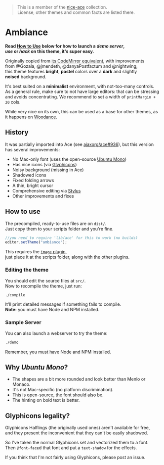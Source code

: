 > This is a member of the [nice-ace](https://github.com/jmendeth/nice-ace) collection.  
> License, other themes and common facts are listed there.

# Ambiance

<!--**[Click here](http://TODO) to see a live demo or-->

**Read [How to Use](#how-to-use) below for how to launch a _demo server_,  
_use_ or _hack_ on this theme, it's super easy.**

Originally copied from [its CodeMirror equivalent](http://codemirror.net/demo/theme.html?ambiance), with improvements  
from @Gozala, @jmendeth, @danyaPostfactum and @nightwing,  
this theme features **bright**, **pastel** colors over a **dark** and slightly  
**noised** background.

It's best suited on a **minimalist** environment, with not-too-many controls.  
As a general rule, make sure to not have large editors: that can be stressing  
and avoids concentrating. We recommend to set a width of `printMargin + 20` cols.

While very nice on its own, this can be used as a base for
other themes, as it happens on [Woodance](https://github.com/jmendeth/nice-ace-woodance).

## History

It was partially imported into Ace (see [ajaxorg/ace#936](https://github.com/ajaxorg/ace/pull/936)), but this version has several improvements:

 - No Mac-only font (uses the open-source [Ubuntu Mono](http://www.google.com/webfonts/specimen/Ubuntu%20Mono))
 - Has nice icons (via [Glyphicons](http://glyphicons.com))
 - Noisy background (missing in Ace)
 - Shadowed icons
 - Fixed folding arrows
 - A thin, bright cursor
 - Comprehensive editing via [Stylus](https://github.com/learnboost/stylus)
 - Other improvements and fixes

## How to use

The precompiled, ready-to-use files are on `dist/`.  
Just copy them to your scripts folder and you're fine.

```javascript
//you need to require 'lib/ace' for this to work (no builds)
editor.setTheme("ambiance");
```

This requires the [`image` plugin](https://raw.github.com/millermedeiros/requirejs-plugins/master/src/image.js),  
just place it at the scripts folder, along with the other plugins.

### Editing the theme

You should edit the source files at `src/`.  
Now to recompile the theme, just run:

```bash
./compile
```

It'll print detailed messages if something fails to compile.  
**Note:** you must have Node and NPM installed.

### Sample Server

You can also launch a webserver to try the theme:

```bash
./demo
```

Remember, you must have Node and NPM installed.

## Why *Ubuntu Mono*?

 - The shapes are a bit more rounded and look better than Menlo or Monaco.
 - It's not Mac-specific (no platform discrimination).
 - This is open-source, the font should also be.
 - The hinting on bold text is better.

## Glyphicons legality?

Glyphicons Halflings (the originally used ones) aren't available for free,  
and they present the inconvenient that they can't be easily shadowed.

So I've taken the normal Glyphicons set and vectorized them to a font.  
Then `@font-face`d that font and put a `text-shadow` for the effects.

If you think that I'm not fairly using Glyphicons, please post an issue.
